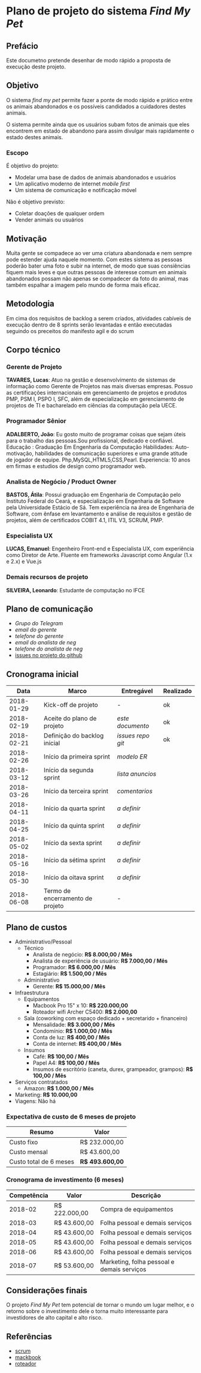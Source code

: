 # Plano de projeto do sistema *Find My Pet*

## Prefácio

Este documetno pretende desenhar de modo rápido a proposta de execução deste projeto.

## Objetivo

O sistema *find my pet* permite fazer a ponte de modo rápido e prático entre os animais abandonados e os possíveis candidados a cuidadores destes animais.

O sistema permite ainda que os usuários subam fotos de animais que eles encontrem em estado de abandono para assim divulgar mais rapidamente o estado destes animais.

### Escopo

É objetivo do projeto:

- Modelar uma base de dados de animais abandonados e usuários
- Um aplicativo moderno de internet *mobile first*
- Um sistema de comunicação e notificação móvel

Não é objetivo previsto:

- Coletar doações de qualquer ordem
- Vender animais ou usuários

## Motivação

Muita gente se compadece ao ver uma criatura abandonada e nem sempre pode estender ajuda naquele momento. Com estes sistema as pessoas poderão bater uma foto e subir na internet, de modo que suas consiências fiquem mais leves e que outras pessoas de interesse comum em animais abandonados possam não apenas se compadecer da foto do animal, mas também espalhar a imagem pelo mundo de forma mais eficaz.

## Metodologia

Em cima dos requisitos de backlog a serem criados, atividades cabíveis de execução dentro de 8 sprints serão levantadas e então executadas seguindo os preceitos do manifesto agil e do scrum

## Corpo técnico

### Gerente de Projeto

**TAVARES, Lucas**: Atuo na gestão e desenvolvimento de sistemas de informação como Gerente de Projetos nas mais diversas empresas. Possuo as certificações internacionais em gerenciamento de projetos e produtos PMP, PSM I, PSPO I, SFC, além de especialização em gerenciamento de projetos de TI e bacharelado em ciências da computação pela UECE.

### Programador Sênior

**ADALBERTO, João**: Eu gosto muito de programar coisas que sejam úteis para o trabalho das pessoas.Sou profissional, dedicado e confiável.
Educação : Graduação Em Engenharia da Computação
Habilidades: Auto-motivação, habilidades de comunicação superiores e uma grande atitude de jogador de equipe.
Php,MySQL,HTML5,CSS,Pearl.
Experiencia: 10 anos em firmas e estudios de design como programador web.

### Analista de Negócio / Product Owner

**BASTOS, Átila**: Possui graduação em Engenharia de Computação pelo Instituto Federal do Ceará, e especialização em Engenharia de Software pela Universidade Estácio de Sá. Tem experiência na área de Engenharia de Software, com ênfase em levantamento e análise de requisitos e gestão de projetos, além de certificados COBIT 4.1, ITIL V3, SCRUM, PMP.

### Especialista UX

**LUCAS, Emanuel**: Engenheiro Front-end e Especialista UX, com experiência como Diretor de Arte. Fluente em frameworks Javascript como Angular (1.x e 2.x) e Vue.js

### Demais recursos de projeto

**SILVEIRA, Leonardo**: Estudante de computação no IFCE

## Plano de comunicação

- *Grupo do Telegram*
- *email do gerente*
- *telefone do gerente*
- *email do analista de neg*
- *telefone do analista de neg*
- [issues no projeto do github](https://github.com/sombriks/ifce-2018.1-psi/issues)

## Cronograma inicial

| Data       | Marco                            | Entregável        | Realizado |
|------------|----------------------------------|-------------------|-----------|
| 2018-01-29 | Kick-off de projeto              | -                 |    ok     |
| 2018-02-19 | Aceite do plano de projeto       | *este documento*  |    ok     |
| 2018-02-21 | Definição do backlog inicial     | *issues repo git* |    ok     |
| 2018-02-26 | Início da primeira sprint        | *modelo ER*       |           |
| 2018-03-12 | Início da segunda sprint         | *lista anuncios*  |           |
| 2018-03-26 | Início da terceira sprint        | *comentarios*     |           |
| 2018-04-11 | Início da quarta sprint          | *a definir*       |           |
| 2018-04-25 | Início da quinta sprint          | *a definir*       |           |
| 2018-05-02 | Início da sexta sprint           | *a definir*       |           |
| 2018-05-16 | Início da sétima sprint          | *a definir*       |           |
| 2018-05-30 | Início da oitava sprint          | *a definir*       |           |
| 2018-06-08 | Termo de encerramento de projeto | -                 |           |

## Plano de custos

- Administrativo/Pessoal
  - Técnico
    - Analista de negócio: **R$ 8.000,00 / Mês**
    - Analista de experiência de usuário: **R$ 7.000,00 / Mês**
    - Programador: **R$ 6.000,00 / Mês**
    - Estagiário: **R$ 1.500,00 / Mês**
  - Administrativo
    - Gerente: **R$ 15.000,00 / Mês**
- Infraestrutura
  - Equipamentos 
    - Macbook Pro 15" x 10: **R$ 220.000,00**
    - Roteador wifi Archer C5400: **R$ 2.000,00**
  - Sala (coworking com espaço dedicado + secretarido + financeiro)
    - Mensalidade: **R$ 3.000,00 / Mês**
    - Condomínio: **R$ 1.000,00 / Mês**
    - Conta de luz: **R$ 400,00 / Mês**
    - Conta de internet: **R$ 400,00 / Mês**
  - Insumos
    - Café: **R$ 100,00 / Mês**
    - Papel A4: **R$ 100,00 / Mês**
    - Insumos de escritório (caneta, durex, grampeador, grampos): **R$ 100,00 / Mês**
- Serviços contratados
  - Amazon: **R$ 1.000,00 / Mês**
- Marketing: **R$ 10.000,00**
- Viagens: Não há

### Expectativa de custo de 6 meses de projeto

| Resumo                  | Valor                 |
|-------------------------|-----------------------|
| Custo fixo              |      R$ 232.000,00    |
| Custo mensal            |      R$  43.600,00    |
| Custo total de 6 meses  |    **R$ 493.600,00**  |

### Cronograma de investimento (6 meses)

| Competência | Valor         | Descrição                                  |
|-------------|---------------|--------------------------------------------|
| 2018-02     | R$ 222.000,00 | Compra de equipamentos                     |
| 2018-03     | R$  43.600,00 | Folha pessoal e demais serviços            | 
| 2018-04     | R$  43.600,00 | Folha pessoal e demais serviços            |
| 2018-05     | R$  43.600,00 | Folha pessoal e demais serviços            |
| 2018-06     | R$  43.600,00 | Folha pessoal e demais serviços            |
| 2018-07     | R$  53.600,00 | Marketing, folha pessoal e demais serviços |

## Considerações finais

O projeto *Find My Pet* tem potencial de tornar o mundo um lugar melhor, e o retorno sobre o investimento dele o torna muito interessante para investidores de alto capital e alto risco.

## Referências

- [scrum](http://www.desenvolvimentoagil.com.br/scrum/)
- [mackbook](https://www.apple.com/br/shop/buy-mac/macbook-pro/15-polegadas)
- [roteador](https://www.tp-link.com/pt/products/details/cat-9_Archer-C5400.html)
